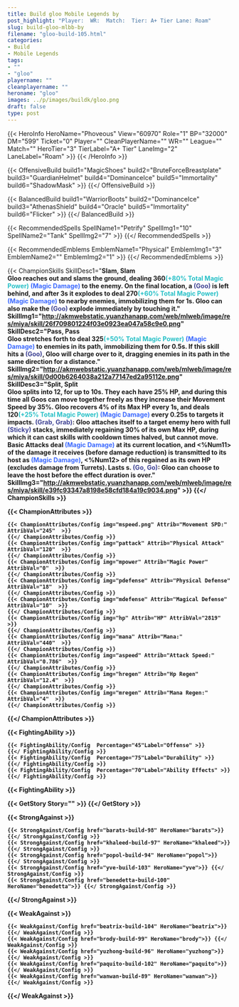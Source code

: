 ```yaml
---
title: Build gloo Mobile Legends by 
post_highlight: "Player:  WR:  Match:  Tier: A+ Tier Lane: Roam"
slug: build-gloo-mlbb-by
filename: "gloo-build-105.html"
categories: 
- Build 
- Mobile Legends
tags: 
- ""
- "gloo"
playername: ""
cleanplayername: ""
heroname: "gloo"
images: ../p/images/buildk/gloo.png
draft: false
type: post
---
```


{{< HeroInfo HeroName="Phoveous" View="60970" Role="1" BP="32000" DM="599" Ticket="0" Player="" CleanPlayerName="" WR="" League="" Match="" HeroTier="3" TierLabel="A+ Tier" LaneImg="2" LaneLabel="Roam" >}} {{< /HeroInfo >}}
 
{{< OffensiveBuild build1="MagicShoes"  build2="BruteForceBreastplate" build3="GuardianHelmet" build4="DominanceIce" build5="Immortality" build6="ShadowMask" >}} {{</ OffensiveBuild >}}  

{{< BalancedBuild build1="WarriorBoots"  build2="DominanceIce" build3="AthenasShield" build4="Oracle" build5="Immortality" build6="Flicker" >}} {{</ BalancedBuild >}}  

{{< RecommendedSpells SpellName1="Petrify" SpellImg1="10" SpellName2="Tank" SpellImg2="7" >}} {{</ RecommendedSpells >}}   

{{< RecommendedEmblems EmblemName1="Physical" EmblemImg1="3" EmblemName2="" EmblemImg2="1" >}} {{</ RecommendedEmblems >}}   

{{< ChampionSkills SkillDesc1="<b>Slam, Slam<br>Gloo reaches out and slams the ground, dealing 360<font color='#27C0C7'>(+80% Total Magic Power)</font> <font color='#3B69FF'>(Magic Damage)</font> to the enemy. On the final location, a <font color='#404495'>(Goo)</font> is left behind, and after 3s it explodes to deal 270<font color='#27C0C7'>(+60% Total Magic Power)</font> <font color='#3B69FF'>(Magic Damage)</font> to nearby enemies, immobilizing them for 1s. Gloo can also make the <font color='#404495'>(Goo)</font> explode immediately by touching it." SkillImg1="http://akmwebstatic.yuanzhanapp.com/web/mlweb/image/res/miya/skill/26f709801224f03e0923ea047a58c9e0.png"  SkillDesc2="<b>Pass, Pass<br>Gloo stretches forth to deal 325<font color='#27C0C7'>(+50% Total Magic Power)</font> <font color='#3B69FF'>(Magic Damage)</font> to enemies in its path, immobilizing them for 0.5s. If this skill hits a <font color='#404495'>(Goo)</font>, Gloo will charge over to it, dragging enemies in its path in the same direction for a distance." SkillImg2="http://akmwebstatic.yuanzhanapp.com/web/mlweb/image/res/miya/skill/0d00b6264038a212a77147ed2a95112e.png"  SkillDesc3="<b>Split, Split<br>Gloo splits into 12, for up to 10s. They each have 25% HP, and during this time all Goos can move together freely as they increase their Movement Speed by 35%. Gloo recovers 4% of its Max HP every 1s, and deals 120<font color='#27C0C7'>(+25% Total Magic Power)</font> <font color='#3B69FF'>(Magic Damage)</font> every 0.25s to targets it impacts. <font color='#404495'>(Grab, Grab)</font>: Gloo attaches itself to a target enemy hero with full <font color='#404495'>(Sticky)</font> stacks, immediately regaining 30% of its own Max HP, during which it can cast skills with cooldown times halved, but cannot move. Basic Attacks deal <Num10> <font color='#3B69FF'>(Magic Damage)</font> at its current location, and <%Num11> of the damage it receives (before damage reduction) is transmitted to its host as <font color='#3B69FF'>(Magic Damage)</font>, <%Num12> of this regained as its own HP (excludes damage from Turrets). Lasts <Num13>s. <font color='#404495'>(Go, Go)</font>: Gloo can choose to leave the host before the effect duration is over." SkillImg3="http://akmwebstatic.yuanzhanapp.com/web/mlweb/image/res/miya/skill/e39fc93347a8198e58cfd184a19c9034.png"   >}} {{</ ChampionSkills >}}
	

{{< ChampionAttributes >}}

	{{< ChampionAttributes/Config img="mspeed.png" Attrib="Movement SPD:" AttribVal="245"  >}} 
	{{</ ChampionAttributes/Config >}}
	{{< ChampionAttributes/Config img="pattack" Attrib="Physical Attack" AttribVal="120"  >}} 
	{{</ ChampionAttributes/Config >}}
	{{< ChampionAttributes/Config img="mpower" Attrib="Magic Power" AttribVal="0"  >}} 
	{{</ ChampionAttributes/Config >}}
	{{< ChampionAttributes/Config img="pdefense" Attrib="Physical Defense" AttribVal="18"  >}} 
	{{</ ChampionAttributes/Config >}}
	{{< ChampionAttributes/Config img="mdefense" Attrib="Magical Defense" AttribVal="10"  >}} 
	{{</ ChampionAttributes/Config >}}
	{{< ChampionAttributes/Config img="hp" Attrib="HP" AttribVal="2819"  >}} 
	{{</ ChampionAttributes/Config >}}
	{{< ChampionAttributes/Config img="mana" Attrib="Mana:" AttribVal="440"  >}} 
	{{</ ChampionAttributes/Config >}}
	{{< ChampionAttributes/Config img="aspeed" Attrib="Attack Speed:" AttribVal="0.786"  >}} 
	{{</ ChampionAttributes/Config >}}
	{{< ChampionAttributes/Config img="hregen" Attrib="Hp Regen" AttribVal="12.4"  >}} 
	{{</ ChampionAttributes/Config >}}
	{{< ChampionAttributes/Config img="mregen" Attrib="Mana Regen:" AttribVal="4"  >}} 
	{{</ ChampionAttributes/Config >}}
	
	
{{</ ChampionAttributes >}}


{{< FightingAbility >}}

	{{< FightingAbility/Config  Percentage="45"Label="Offense" >}} 
	{{</ FightingAbility/Config >}}		
	{{< FightingAbility/Config  Percentage="75"Label="Durability" >}} 
	{{</ FightingAbility/Config >}}
	{{< FightingAbility/Config  Percentage="70"Label="Ability Effects" >}} 
	{{</ FightingAbility/Config >}}
	
{{< FightingAbility >}}

{{< GetStory Story="" >}}  {{</ GetStory >}}

{{< StrongAgainst >}}

	{{< StrongAgainst/Config href="barats-build-98" HeroName="barats">}} {{</ StrongAgainst/Config >}}
	{{< StrongAgainst/Config href="khaleed-build-97" HeroName="khaleed">}} {{</ StrongAgainst/Config >}}
	{{< StrongAgainst/Config href="popol-build-94" HeroName="popol">}} {{</ StrongAgainst/Config >}}
	{{< StrongAgainst/Config href="yve-build-103" HeroName="yve">}} {{</ StrongAgainst/Config >}}
	{{< StrongAgainst/Config href="benedetta-build-100" HeroName="benedetta">}} {{</ StrongAgainst/Config >}}
	
{{</ StrongAgainst >}}

{{< WeakAgainst >}}

	{{< WeakAgainst/Config href="beatrix-build-104" HeroName="beatrix">}} {{</ WeakAgainst/Config >}}
	{{< WeakAgainst/Config href="brody-build-99" HeroName="brody">}} {{</ WeakAgainst/Config >}}
	{{< WeakAgainst/Config href="yuzhong-build-96" HeroName="yuzhong">}} {{</ WeakAgainst/Config >}}
	{{< WeakAgainst/Config href="paquito-build-102" HeroName="paquito">}} {{</ WeakAgainst/Config >}}
	{{< WeakAgainst/Config href="wanwan-build-89" HeroName="wanwan">}} {{</ WeakAgainst/Config >}}
	
{{</ WeakAgainst >}}
